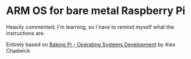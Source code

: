 # ARM OS for bare metal Raspberry Pi

Heavily commented; I'm learning, so I have to remind myself what the instructions are.

Entirely based on [Baking Pi - Operating Systems Development](http://www.cl.cam.ac.uk/freshers/raspberrypi/tutorials/os/) by Alex Chadwick